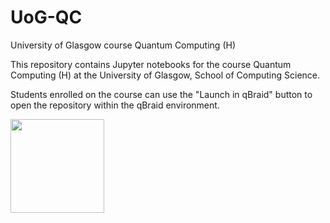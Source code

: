 # UoG-QC
University of Glasgow course Quantum Computing (H)

This repository contains Jupyter notebooks for the course Quantum Computing (H) at the University of Glasgow, School of Computing Science.

Students enrolled on the course can use the "Launch in qBraid" button to open the repository within the qBraid environment.

[<img src="https://qbraid-static.s3.amazonaws.com/logos/Launch_on_qBraid_white.png" width="150">](https://account.qbraid.com?gitHubUrl=https://github.com/SimonGay/UoG-QC.git)
